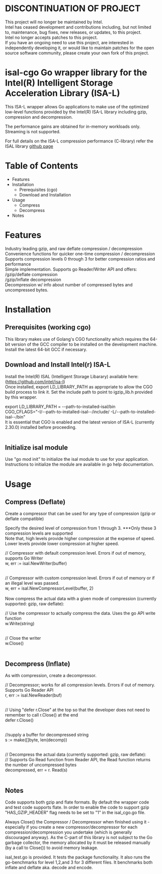 # DISCONTINUATION OF PROJECT #  
This project will no longer be maintained by Intel.  
Intel has ceased development and contributions including, but not limited to, maintenance, bug fixes, new releases, or updates, to this project.  
Intel no longer accepts patches to this project.  
If you have an ongoing need to use this project, are interested in independently developing it, or would like to maintain patches for the open source software community, please create your own fork of this project.  


# isal-cgo Go wrapper library for the Intel(R) Intelligent Storage Acceleration Library (ISA-L)

This ISA-L wrapper allows Go applications to make use of the optimized low-level functions provided by the Intel(R) ISA-L library including gzip, compression and decompression. <br>

The performance gains are obtained for in-memory workloads only.  Streaming is not supported.

For full details on the ISA-L compression performance (C-library) refer the ISAL library [github page](https://github.com/intel/isa-l) <br>

# Table of Contents
- Features
- Installation
  - Prerequisites (cgo)
  - Download and Installation
- Usage
  - Compress
  - Decompress
- Notes

# Features
Industry leading gzip, and raw deflate compression / decompression <br>
Convenience functions for quicker one-time compression / decompression <br>
Supports compression levels 0 through 3 for better compression ratios and performance <br>
Simple implementation. Supports go Reader/Writer API and offers:<br>
 /gzip/deflate compression <br>
 /gzip/Inflate decompression <br>
 Decompression w/ info about number of compressed bytes and uncompressed bytes. <br>

# Installation
## Prerequisites (working cgo)
This library makes use of Golang's CGO functionality which requires the 64-bit version of the GCC compiler to be installed on the development machine.  Install the latest 64-bit GCC if necessary. <br>

## Download and Install Intel(r) ISA-L
Install the Intel(R) ISAL (Intelligent Storage Libarary) available here: (https://github.com/intel/isa-l) <br>
Once installed, export LD_LIBRARY_PATH as appropriate to allow the CGO build process to link it. Set the include path to point to igzip_lib.h provided by this wrapper. <br>

export LD_LIBRARY_PATH = --path-to-installed-isal/bin <br>
CGO_CFLAGS="-I/--path-to-installed-isal--/include/ -L/--path-to-installed-isal--/bin" <br>
It is essential that CGO is enabled and the latest version of ISA-L (currently 2.30.0) installed before proceeding. <br><br>
## Initialize isal module
Use "go mod init" to initialize the isal module to use for your application. Instructions to initialize the module are available in go help documentation. <br>

# Usage
## Compress (Deflate)
Create a compressor that can be used for any type of compression (gzip or deflate compatible) <br>

Specify the desired level of compression from 1 through 3.  ***Only these 3 compression levels are supported <br> 
Note that, high levels provide higher compression at the expense of speed.  Lower levels provide lower compression at higher speed.<br>

// Compressor with default compression level. Errors if out of memory, supports Go Writer <br>
w, err := isal.NewWriter(buffer) <br><br>

// Compressor with custom compression level. Errors if out of memory or if an illegal level was passed. <br>
w, err = isal.NewCompressorLevel(buffer, 2) <br> <br>
Now compress the actual data with a given mode of compression (currently supported: gzip, raw deflate): <br>

// Use the compressor to actually compress the data. Uses the go API write function <br>
w.Write(string) <br> <br>

// Close the writer <br>
w.Close()<br><br>

## Decompress (Inflate)

As with compression, create a decompressor.<br>

// Decompressor; works for all compression levels. Errors if out of memory. Supports Go Reader API <br>
r, err := isal.NewReader(buf) <br> <br>

// Using "defer r.Close" at the top so that the developer does not need to remember to call r.Close() at the end <br>
defer r.Close() <br><br>

//supply a buffer for decompressed string <br>
s := make([]byte, len(decomp)) <br><br>

// Decompress the actual data (currently supported: gzip, raw deflate): <br>
// Supports Go Read function from Reader API, the Read function returns the number of uncompressed bytes <br>
decompressed, err = r. Read(s) <br><br>


## Notes

Code supports both gzip and flate formats. By default the wrapper code and test code supports flate. In order to enable the code to support gzip "HAS_GZIP_HEADER" flag needs to be set to "1" in the isal_cgo.go file. <br>

Always Close() the Compressor / Decompressor when finished using it - especially if you create a new compressor/decompressor for each compression/decompression you undertake (which is generally discouraged anyway). As the C-part of this library is not subject to the Go garbage collector, the memory allocated by it must be released manually (by a call to Close()) to avoid memory leakage. <br>

isal_test.go is provided. It tests the package functionality. It also runs the go-benchmarks for level 1,2,and 3 for 3 different files. It benchmarks both inflate and deflate aka. decode and encode. <br>

